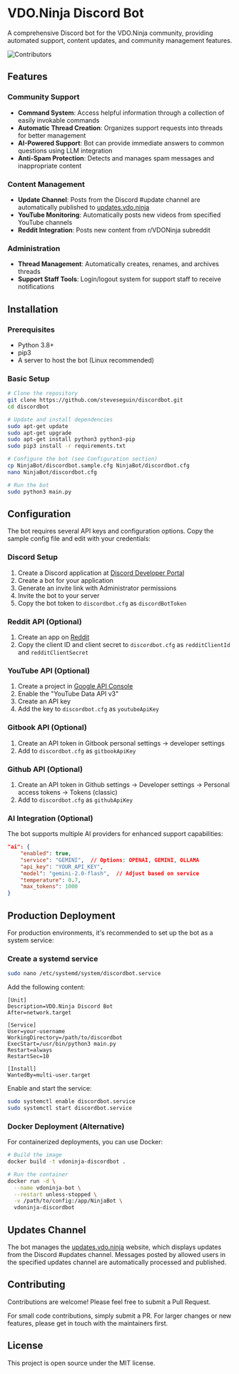 # VDO.Ninja Discord Bot

A comprehensive Discord bot for the VDO.Ninja community, providing automated support, content updates, and community management features.

![Contributors](https://contrib.rocks/image?repo=steveseguin/discordbot)

## Features

### Community Support
- **Command System**: Access helpful information through a collection of easily invokable commands
- **Automatic Thread Creation**: Organizes support requests into threads for better management
- **AI-Powered Support**: Bot can provide immediate answers to common questions using LLM integration
- **Anti-Spam Protection**: Detects and manages spam messages and inappropriate content

### Content Management
- **Update Channel**: Posts from the Discord #update channel are automatically published to [updates.vdo.ninja](https://updates.vdo.ninja)
- **YouTube Monitoring**: Automatically posts new videos from specified YouTube channels
- **Reddit Integration**: Posts new content from r/VDONinja subreddit

### Administration
- **Thread Management**: Automatically creates, renames, and archives threads
- **Support Staff Tools**: Login/logout system for support staff to receive notifications

## Installation

### Prerequisites
- Python 3.8+ 
- pip3
- A server to host the bot (Linux recommended)

### Basic Setup
```bash
# Clone the repository
git clone https://github.com/steveseguin/discordbot.git
cd discordbot

# Update and install dependencies
sudo apt-get update
sudo apt-get upgrade
sudo apt-get install python3 python3-pip
sudo pip3 install -r requirements.txt

# Configure the bot (see Configuration section)
cp NinjaBot/discordbot.sample.cfg NinjaBot/discordbot.cfg
nano NinjaBot/discordbot.cfg

# Run the bot
sudo python3 main.py
```

## Configuration

The bot requires several API keys and configuration options. Copy the sample config file and edit with your credentials:

### Discord Setup
1. Create a Discord application at [Discord Developer Portal](https://discord.com/developers/applications)
2. Create a bot for your application
3. Generate an invite link with Administrator permissions
4. Invite the bot to your server
5. Copy the bot token to `discordbot.cfg` as `discordBotToken`

### Reddit API (Optional)
1. Create an app on [Reddit](https://www.reddit.com/prefs/apps)
2. Copy the client ID and client secret to `discordbot.cfg` as `redditClientId` and `redditClientSecret`

### YouTube API (Optional)
1. Create a project in [Google API Console](https://console.developers.google.com/)
2. Enable the "YouTube Data API v3"
3. Create an API key
4. Add the key to `discordbot.cfg` as `youtubeApiKey`

### Gitbook API (Optional)
1. Create an API token in Gitbook personal settings → developer settings
2. Add to `discordbot.cfg` as `gitbookApiKey`

### Github API (Optional)
1. Create an API token in Github settings → Developer settings → Personal access tokens → Tokens (classic)
2. Add to `discordbot.cfg` as `githubApiKey`

### AI Integration (Optional)
The bot supports multiple AI providers for enhanced support capabilities:
```json
"ai": {
    "enabled": true,
    "service": "GEMINI",  // Options: OPENAI, GEMINI, OLLAMA
    "api_key": "YOUR_API_KEY",
    "model": "gemini-2.0-flash",  // Adjust based on service
    "temperature": 0.7,
    "max_tokens": 1000
}
```

## Production Deployment

For production environments, it's recommended to set up the bot as a system service:

### Create a systemd service
```bash
sudo nano /etc/systemd/system/discordbot.service
```

Add the following content:
```
[Unit]
Description=VDO.Ninja Discord Bot
After=network.target

[Service]
User=your-username
WorkingDirectory=/path/to/discordbot
ExecStart=/usr/bin/python3 main.py
Restart=always
RestartSec=10

[Install]
WantedBy=multi-user.target
```

Enable and start the service:
```bash
sudo systemctl enable discordbot.service
sudo systemctl start discordbot.service
```

### Docker Deployment (Alternative)
For containerized deployments, you can use Docker:

```bash
# Build the image
docker build -t vdoninja-discordbot .

# Run the container
docker run -d \
  --name vdoninja-bot \
  --restart unless-stopped \
  -v /path/to/config:/app/NinjaBot \
  vdoninja-discordbot
```

## Updates Channel

The bot manages the [updates.vdo.ninja](https://updates.vdo.ninja) website, which displays updates from the Discord #updates channel. Messages posted by allowed users in the specified updates channel are automatically processed and published.

## Contributing

Contributions are welcome! Please feel free to submit a Pull Request.

For small code contributions, simply submit a PR. For larger changes or new features, please get in touch with the maintainers first.

## License

This project is open source under the MIT license.
